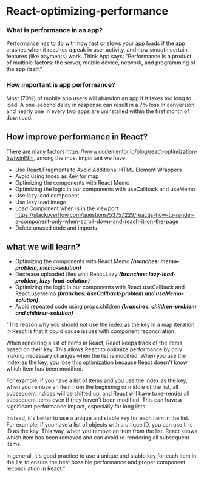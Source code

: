 # React-optimizing-performance

### What is performance in an app?

Performance has to do with how fast or slows your app loads if the app crashes when it reaches a peak in user activity, and how smooth certain features (like payments) work. Think App says: “Performance is a product of multiple factors: the server, mobile device, network, and programming of the app itself.”
### How important is app performance?

Most (70%) of mobile app users will abandon an app if it takes too long to load. A one-second delay in response can result in a 7% loss in conversion, and nearly one in every two apps are uninstalled within the first month of download.

## How improve performance in React?

There are many factors https://www.codementor.io/blog/react-optimization-5wiwjnf9hj, among the most important we have:

-  Use React.Fragments to Avoid Additional HTML Element Wrappers
-  Avoid using Index as Key for map
-  Optimizing the components with React Memo
-  Optimizing the logic in our components with useCallback and useMemo
-  Use lazy load component
-  Use lazy load image
-  Load Component when is in the viewport 
https://stackoverflow.com/questions/53757229/reactjs-how-to-render-a-component-only-when-scroll-down-and-reach-it-on-the-page
-  Delete unused code and imports

## what we will learn?

-  Optimizing the components with React.Memo ***(branches: memo-problem, memo-solution)***
-  Decrease uploaded files whit React.Lazy ***(branches: lazy-load-problem, lazy-load-solution)***
-  Optimizing the logic in our components with React.useCallback and React.useMemo  ***(branches: useCallback-problem and useMemo-solution)***
-  Avoid repeated code using props.children  ***(branches: children-problem and children-solution)***
<!-- -  Avoid "index" as key during an iteration whit map code using an unique id  ***(branches: key-index-problem and key-index-solution)*** -->


"The reason why you should not use the index as the key in a map iteration in React is that it could cause issues with component reconciliation.

When rendering a list of items in React, React keeps track of the items based on their key. This allows React to optimize performance by only making necessary changes when the list is modified. When you use the index as the key, you lose this optimization because React doesn't know which item has been modified.

For example, if you have a list of items and you use the index as the key, when you remove an item from the beginning or middle of the list, all subsequent indices will be shifted up, and React will have to re-render all subsequent items even if they haven't been modified. This can have a significant performance impact, especially for long lists.

Instead, it's better to use a unique and stable key for each item in the list. For example, if you have a list of objects with a unique ID, you can use this ID as the key. This way, when you remove an item from the list, React knows which item has been removed and can avoid re-rendering all subsequent items.

In general, it's good practice to use a unique and stable key for each item in the list to ensure the best possible performance and proper component reconciliation in React."
